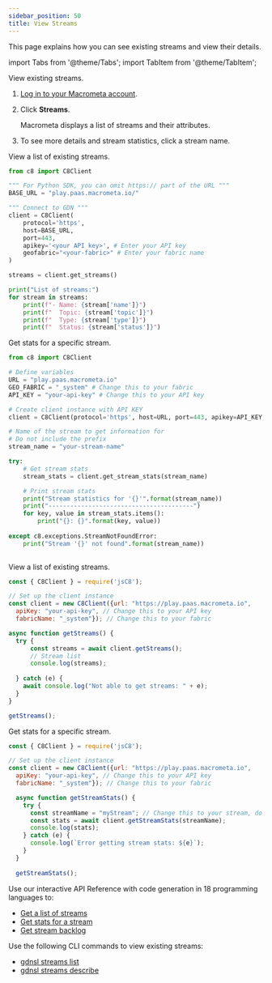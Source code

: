```yaml
---
sidebar_position: 50
title: View Streams
---
```


This page explains how you can see existing streams and view their details.

import Tabs from '@theme/Tabs';
import TabItem from '@theme/TabItem';

<Tabs groupId="operating-systems">
<TabItem value="console" label="Web Console">

View existing streams.

1. [Log in to your Macrometa account](https://auth-play.macrometa.io/).
1. Click **Streams**.

   Macrometa displays a list of streams and their attributes.

1. To see more details and stream statistics, click a stream name.

</TabItem>
<TabItem value="py" label="Python SDK">

View a list of existing streams.

```python
from c8 import C8Client

""" For Python SDK, you can omit https:// part of the URL """
BASE_URL = "play.paas.macrometa.io/"

""" Connect to GDN """
client = C8Client(
    protocol='https',
    host=BASE_URL,
    port=443,
    apikey='<your API key>', # Enter your API key
    geofabric="<your-fabric>" # Enter your fabric name
)

streams = client.get_streams()

print("List of streams:")
for stream in streams:
    print(f"- Name: {stream['name']}")
    print(f"  Topic: {stream['topic']}")
    print(f"  Type: {stream['type']}")
    print(f"  Status: {stream['status']}")
```

Get stats for a specific stream.

```python
from c8 import C8Client

# Define variables
URL = "play.paas.macrometa.io"
GEO_FABRIC = "_system" # Change this to your fabric
API_KEY = "your-api-key" # Change this to your API key

# Create client instance with API KEY
client = C8Client(protocol='https', host=URL, port=443, apikey=API_KEY, geofabric=GEO_FABRIC)

# Name of the stream to get information for
# Do not include the prefix
stream_name = "your-stream-name"

try:
    # Get stream stats
    stream_stats = client.get_stream_stats(stream_name)

    # Print stream stats
    print("Stream statistics for '{}'".format(stream_name))
    print("----------------------------------------")
    for key, value in stream_stats.items():
        print("{}: {}".format(key, value))
        
except c8.exceptions.StreamNotFoundError:
    print("Stream '{}' not found".format(stream_name))
    
```

</TabItem>
<TabItem value="js" label="JavaScript SDK">

View a list of existing streams.

```js
const { C8Client } = require('jsC8');

// Set up the client instance
const client = new C8Client({url: "https://play.paas.macrometa.io", 
  apiKey: "your-api-key", // Change this to your API key
  fabricName: "_system"}); // Change this to your fabric

async function getStreams() {
  try {
      const streams = await client.getStreams();
      // Stream list
      console.log(streams);
    
  } catch (e) {
    await console.log("Not able to get streams: " + e);
  }
}

getStreams();
```

Get stats for a specific stream.

```js
const { C8Client } = require('jsC8');

// Set up the client instance
const client = new C8Client({url: "https://play.paas.macrometa.io", 
  apiKey: "your-api-key", // Change this to your API key
  fabricName: "_system"}); // Change this to your fabric

  async function getStreamStats() {
    try {
      const streamName = "myStream"; // Change this to your stream, do not include the prefix
      const stats = await client.getStreamStats(streamName);
      console.log(stats);
    } catch (e) {
      console.log(`Error getting stream stats: ${e}`);
    }
  }
  
  getStreamStats();
  ```

</TabItem>
<TabItem value="api" label="REST API">

Use our interactive API Reference with code generation in 18 programming languages to:

- [Get a list of streams](https://www.macrometa.com/docs/api#/operations/ListOfStreams)
- [Get stats for a stream](https://www.macrometa.com/docs/api#/operations/Stats)
- [Get stream backlog](https://www.macrometa.com/docs/api#/operations/Backlog)

</TabItem>
<TabItem value="cli" label="CLI">

Use the following CLI commands to view existing streams:

- [gdnsl streams list](../../cli/streams-cli#gdnsl-streams-list)
- [gdnsl streams describe](../../cli/streams-cli#gdnsl-streams-describe)

</TabItem>
</Tabs>
